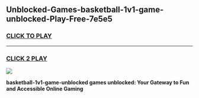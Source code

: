 
## Unblocked-Games-basketball-1v1-game-unblocked-Play-Free-7e5e5
<h3>
<a href="https://premium76.site?title=basketball-1v1-game-unblocked&ref=15A">CLICK TO PLAY</a></h3>
<hr>

<h3>
<a href="https://premium76.site?title=basketball-1v1-game-unblocked&ref=15A">CLICK 2 PLAY</a>
  
</h3>

<a href="https://premium76.site?title=basketball-1v1-game-unblocked&ref=15A"><img src="https://clearcache.store/games.png"></a>


**basketball-1v1-game-unblocked games unblocked: Your Gateway to Fun and Accessible Online Gaming**

